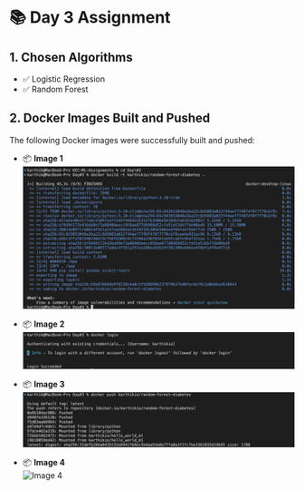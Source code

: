 # 📚 Day 3 Assignment

## 1. Chosen Algorithms
- ✅ Logistic Regression
- ✅ Random Forest

## 2. Docker Images Built and Pushed

The following Docker images were successfully built and pushed:

- 📦 **Image 1**  
  ![Image 1](images/image1.png)

- 📦 **Image 2**  
  ![Image 2](./images/image2.png)

- 📦 **Image 3**  
  ![Image 3](./images/image3.png)

- 📦 **Image 4**  
  ![Image 4](./images/image4.png)
